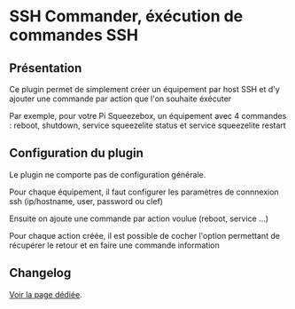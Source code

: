 # SSH Commander, éxécution de commandes SSH

## Présentation

Ce plugin permet de simplement créer un équipement par host SSH et d'y ajouter une commande par action que l'on souhaite éxécuter

Par exemple, pour votre Pi Squeezebox, un équipement avec 4 commandes : reboot, shutdown, service squeezelite status et service squeezelite restart

## Configuration du plugin

Le plugin ne comporte pas de configuration générale.

Pour chaque équipement, il faut configurer les paramètres de connnexion ssh (ip/hostname, user, password ou clef)

Ensuite on ajoute une commande par action voulue (reboot, service ...)

Pour chaque action créée, il est possible de cocher l'option permettant de récupérer le retour et en faire une commande information

## Changelog

[Voir la page dédiée](changelog.md).
